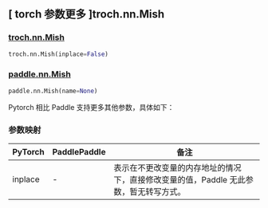 ## [ torch 参数更多 ]troch.nn.Mish

### [troch.nn.Mish](https://pytorch.org/docs/1.13/generated/torch.nn.Mish.html?highlight=troch+nn+mish)

```python
troch.nn.Mish(inplace=False)
```

### [paddle.nn.Mish](https://www.paddlepaddle.org.cn/documentation/docs/zh/api/paddle/nn/Mish_cn.html)

```python
paddle.nn.Mish(name=None)
```

Pytorch 相比 Paddle 支持更多其他参数，具体如下：
### 参数映射
| PyTorch       | PaddlePaddle | 备注                                                   |
| ------------- | ------------ | ------------------------------------------------------ |
| inplace  | -        | 表示在不更改变量的内存地址的情况下，直接修改变量的值，Paddle 无此参数，暂无转写方式。 |
